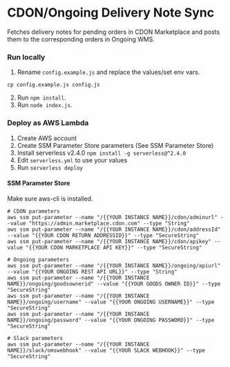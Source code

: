 # CDON/Ongoing Delivery Note Sync

Fetches delivery notes for pending orders in CDON Marketplace and posts them to the corresponding orders in Ongoing WMS.

### Run locally

1. Rename `config.example.js` and replace the values/set env vars.

```
cp config.example.js config.js
```

2. Run `npm install`.
3. Run `node index.js`.

### Deploy as AWS Lambda

1. Create AWS account
2. Create SSM Parameter Store parameters (See SSM Parameter Store)
3. Install serverless v2.4.0 `npm install -g serverless@^2.4.0`
4. Edit `serverless.yml` to use your values
5. Run `serverless deploy`

#### SSM Parameter Store

Make sure aws-cli is installed.

```
# CDON parameters
aws ssm put-parameter --name "/{{YOUR INSTANCE NAME}}/cdon/adminurl" --value "https://admin.marketplace.cdon.com" --type "String"
aws ssm put-parameter --name "/{{YOUR INSTANCE NAME}}/cdon/addressId" --value "{{YOUR CDON RETURN ADDRESSID}}" --type "SecureString"
aws ssm put-parameter --name "/{{YOUR INSTANCE NAME}}/cdon/apikey" --value "{{YOUR CDON MARKETPLACE API KEY}}" --type "SecureString"

# Ongoing parameters
aws ssm put-parameter --name "/{{YOUR INSTANCE NAME}}/ongoing/apiurl" --value "{{YOUR ONGOING REST API URL}}" --type "String"
aws ssm put-parameter --name "/{{YOUR INSTANCE NAME}}/ongoing/goodsownerid" --value "{{YOUR GOODS OWNER ID}}" --type "SecureString"
aws ssm put-parameter --name "/{{YOUR INSTANCE NAME}}/ongoing/username" --value "{{YOUR ONGOING USERNAME}}" --type "SecureString"
aws ssm put-parameter --name "/{{YOUR INSTANCE NAME}}/ongoing/password" --value "{{YOUR ONGOING PASSWORD}}" --type "SecureString"

# Slack parameters
aws ssm put-parameter --name "/{{YOUR INSTANCE NAME}}/slack/omswebhook" --value "{{YOUR SLACK WEBHOOK}}" --type "SecureString"
```
